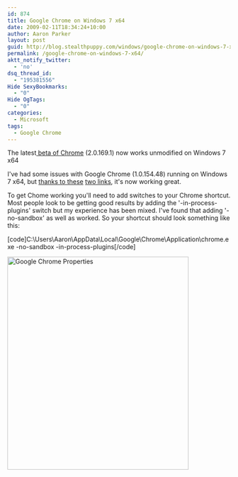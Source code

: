 ```yaml
---
id: 874
title: Google Chrome on Windows 7 x64
date: 2009-02-11T18:34:24+10:00
author: Aaron Parker
layout: post
guid: http://blog.stealthpuppy.com/windows/google-chrome-on-windows-7-x64
permalink: /google-chrome-on-windows-7-x64/
aktt_notify_twitter:
  - 'no'
dsq_thread_id:
  - "195381556"
Hide SexyBookmarks:
  - "0"
Hide OgTags:
  - "0"
categories:
  - Microsoft
tags:
  - Google Chrome
---
```

<p class="note">
  The latest<a href="http://www.google.com/landing/chrome/beta/"> beta of Chrome</a> (2.0.169.1) now works unmodified on Windows 7 x64
</p>

I've had some issues with Google Chrome (1.0.154.48) running on Windows 7 x64, but [thanks to these](http://www.google.com/support/forum/p/Chrome/thread?tid=5111f112bcd233e1&hl=en) [two links](http://code.google.com/p/chromium/issues/detail?id=4788), it's now working great.

To get Chome working you'll need to add switches to your Chrome shortcut. Most people look to be getting good results by adding the '-in-process-plugins' switch but my experience has been mixed. I've found that adding '-no-sandbox' as well as worked. So your shortcut should look something like this:

[code]C:\Users\Aaron\AppData\Local\Google\Chrome\Application\chrome.exe -no-sandbox -in-process-plugins[/code]

<img style="border-right-width: 0px; display: inline; border-top-width: 0px; border-bottom-width: 0px; border-left-width: 0px" title="Google Chrome Properties" src="https://stealthpuppy.com/wp-content/uploads/2009/02/googlechromeproperties.png" border="0" alt="Google Chrome Properties" width="409" height="480" />